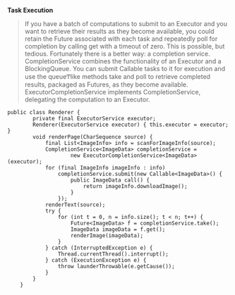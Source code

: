 
**Task Execution**

> If you have a batch of computations to submit to an Executor and you want to retrieve their results as they become
available, you could retain the Future associated with each task and repeatedly poll for completion by calling get with a
timeout of zero. This is possible, but tedious. Fortunately there is a better way: a completion service.
CompletionService combines the functionality of an Executor and a BlockingQueue. You can submit Callable tasks
to it for execution and use the queueͲlike methods take and poll to retrieve completed results, packaged as Futures,
as they become available. ExecutorCompletionService implements CompletionService, delegating the computation
to an Executor.

```
public class Renderer {
        private final ExecutorService executor;
        Renderer(ExecutorService executor) { this.executor = executor; }
        void renderPage(CharSequence source) {
            final List<ImageInfo> info = scanForImageInfo(source);
            CompletionService<ImageData> completionService =
                    new ExecutorCompletionService<ImageData>(executor);
            for (final ImageInfo imageInfo : info)
                completionService.submit(new Callable<ImageData>() {
                    public ImageData call() {
                        return imageInfo.downloadImage();
                    }
                });
            renderText(source);
            try {
                for (int t = 0, n = info.size(); t < n; t++) {
                    Future<ImageData> f = completionService.take();
                    ImageData imageData = f.get();
                    renderImage(imageData);
                }
            } catch (InterruptedException e) {
                Thread.currentThread().interrupt();
            } catch (ExecutionException e) {
                throw launderThrowable(e.getCause());
            }
        }
    }
```
